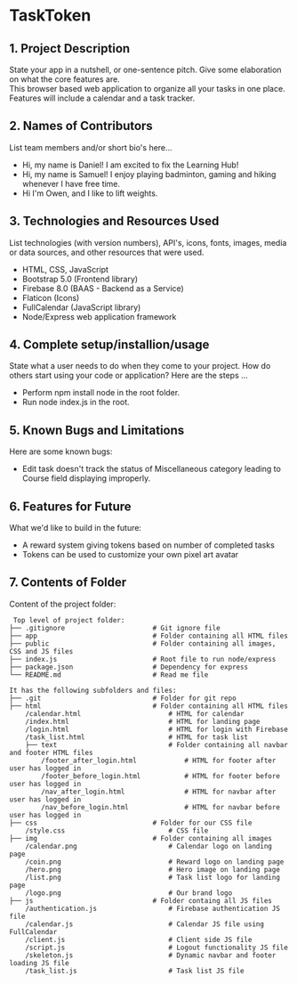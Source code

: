 # TaskToken

## 1. Project Description
State your app in a nutshell, or one-sentence pitch. Give some elaboration on what the core features are.  
This browser based web application to organize all your tasks in one place. Features will include a calendar and a task tracker.

## 2. Names of Contributors
List team members and/or short bio's here... 
* Hi, my name is Daniel! I am excited to fix the Learning Hub!
* Hi, my name is Samuel! I enjoy playing badminton, gaming and hiking whenever I have free time.
* Hi I'm Owen, and I like to lift weights.
	
## 3. Technologies and Resources Used
List technologies (with version numbers), API's, icons, fonts, images, media or data sources, and other resources that were used.
* HTML, CSS, JavaScript
* Bootstrap 5.0 (Frontend library)
* Firebase 8.0 (BAAS - Backend as a Service)
* Flaticon (Icons)
* FullCalendar (JavaScript library)
* Node/Express web application framework

## 4. Complete setup/installion/usage
State what a user needs to do when they come to your project.  How do others start using your code or application?
Here are the steps ...
* Perform npm install node in the root folder.
* Run node index.js in the root.

## 5. Known Bugs and Limitations
Here are some known bugs:
* Edit task doesn't track the status of Miscellaneous category leading to Course field displaying improperly.

## 6. Features for Future
What we'd like to build in the future:
* A reward system giving tokens based on number of completed tasks
* Tokens can be used to customize your own pixel art avatar
	
## 7. Contents of Folder
Content of the project folder:

```
 Top level of project folder: 
├── .gitignore                      # Git ignore file
├── app                             # Folder containing all HTML files 
├── public                          # Folder containing all images, CSS and JS files
├── index.js                        # Root file to run node/express
├── package.json                    # Dependency for express
└── README.md                       # Read me file

It has the following subfolders and files:
├── .git                            # Folder for git repo
├── html                            # Folder containing all HTML files
    /calendar.html                      # HTML for calendar
    /index.html                         # HTML for landing page
    /login.html                         # HTML for login with Firebase
    /task_list.html                     # HTML for task list
    ├── text                            # Folder containing all navbar and footer HTML files
        /footer_after_login.html            # HTML for footer after user has logged in
        /footer_before_login.html           # HTML for footer before user has logged in
        /nav_after_login.html               # HTML for navbar after user has logged in
        /nav_before_login.html              # HTML for navbar before user has logged in
├── css                             # Folder for our CSS file
    /style.css                          # CSS file
├── img                             # Folder containing all images
    /calendar.png                       # Calendar logo on landing page
    /coin.png                           # Reward logo on landing page
    /hero.png                           # Hero image on landing page
    /list.png                           # Task list logo for landing page
    /logo.png                           # Our brand logo
├── js                              # Folder containg all JS files
    /authentication.js                  # Firebase authentication JS file
    /calendar.js                        # Calendar JS file using FullCalendar
    /client.js                          # Client side JS file
    /script.js                          # Logout functionality JS file
    /skeleton.js                        # Dynamic navbar and footer loading JS file
    /task_list.js                       # Task list JS file
```


